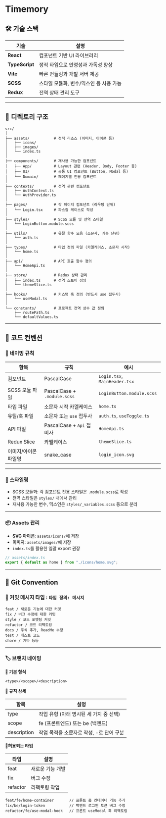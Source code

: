 # Timemory

## 🛠️ 기술 스택

| 기술           | 설명                                    |
| -------------- | --------------------------------------- |
| **React**      | 컴포넌트 기반 UI 라이브러리             |
| **TypeScript** | 정적 타입으로 안정성과 가독성 향상      |
| **Vite**       | 빠른 번들링과 개발 서버 제공            |
| **SCSS**       | 스타일 모듈화, 변수/믹스인 등 사용 가능 |
| **Redux**      | 전역 상태 관리 도구                     |

---

## 📂 디렉토리 구조

```
src/
│
├── assets/           # 정적 리소스 (이미지, 아이콘 등)
│   ├── icons/
│   ├── images/
│   └── index.ts
│
├── components/       # 재사용 가능한 컴포넌트
│   ├── App/          # Layout 관련 (Header, Body, Footer 등)
│   ├── UI/           # 공통 UI 컴포넌트 (Button, Modal 등)
│   └── Domain/       # 페이지별 전용 컴포넌트
│
├── contexts/         # 전역 관련 컴포넌트
│   ├── AuthContext.ts
│   └── AuthProvider.ts
│
├── pages/            # 각 페이지 컴포넌트 (라우팅 단위)
│   └── Login.tsx     # 파스칼 케이스로 작성
│
├── styles/           # SCSS 모듈 및 전역 스타일
│   └── LoginButton.module.scss
│
├── utils/            # 유틸 함수 모음 (소문자, 기능 단위)
│   └── auth.ts
│
├── types/            # 타입 정의 파일 (카멜케이스, 소문자 시작)
│   └── home.ts
│
├── api/              # API 호출 함수 정의
│   └── HomeApi.ts
│
├── store/            # Redux 상태 관리
│   ├── index.ts      # 전역 스토어 정의
│   └── themeSlice.ts
│
├── hooks/            # 커스텀 훅 정의 (반드시 use 접두사)
│   └── useModal.ts
│
└── constants/        # 프로젝트 전역 상수 값 정의
    ├── routePath.ts
    └── defaultValues.ts
```

---

## 🧾 코드 컨벤션

### 📌 네이밍 규칙

| 항목                 | 규칙                        | 예시                          |
| -------------------- | --------------------------- | ----------------------------- |
| 컴포넌트             | PascalCase                  | `Login.tsx`, `MainHeader.tsx` |
| SCSS 모듈 파일       | PascalCase + `.module.scss` | `LoginButton.module.scss`     |
| 타입 파일            | 소문자 시작 카멜케이스      | `home.ts`                     |
| 유틸/훅 파일         | 소문자 또는 `use` 접두사    | `auth.ts`, `useToggle.ts`     |
| API 파일             | PascalCase + `Api` 접미사   | `HomeApi.ts`                  |
| Redux Slice          | 카멜케이스                  | `themeSlice.ts`               |
| 이미지/아이콘 파일명 | snake_case                  | `login_icon.svg`              |

---

### 🎨 스타일링

- SCSS 모듈화: 각 컴포넌트 전용 스타일은 `.module.scss`로 작성
- 전역 스타일은 `styles/` 내에서 관리
- 재사용 가능한 변수, 믹스인은 `styles/_variables.scss` 등으로 분리

---

### 📦 Assets 관리

- **SVG 아이콘**: `assets/icons/`에 저장
- **이미지**: `assets/images/`에 저장
- `index.ts`를 활용한 일괄 export 권장

```ts
// assets/index.ts
export { default as home } from "./icons/home.svg";
```

---

## 👾 Git Convention

### 💬 커밋 메시지 타입 : `타입 정의: 메시지`

```
feat / 새로운 기능에 대한 커밋
fix / 버그 수정에 대한 커밋
style / 코드 포멧팅 커밋
refactor / 코드 리펙토링
docs / 주석 추가, ReadMe 수정
test / 테스트 코드
chore / 기타 등등
```

---

### 🏷️ 브랜치 네이밍

**📌 기본 형식**

```
<type>/<scope>/<description>
```

**📌 규칙 상세**

| 항목        | 설명                                     |
| ----------- | ---------------------------------------- |
| type        | 작업 유형 (아래 명시된 세 가지 중 선택)  |
| scope       | fe (프론트엔드) 또는 be (백엔드)         |
| description | 작업 목적을 소문자로 작성, -로 단어 구분 |

**📌허용되는 타입**

| 타입     | 설명             |
| -------- | ---------------- |
| feat     | 새로운 기능 개발 |
| fix      | 버그 수정        |
| refactor | 리팩토링 작업    |

```
feat/fe/home-container       // 프론트 홈 컨테이너 기능 추가
fix/be/login-token           // 백엔드 로그인 토큰 버그 수정
refactor/fe/use-modal-hook   // 프론트 useModal 훅 리팩토링
```
